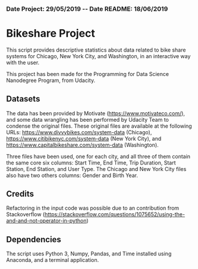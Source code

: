 ### Date Project: 29/05/2019 -- Date README: 18/06/2019

# **Bikeshare Project**

This script provides descriptive statistics about data related to bike share systems for Chicago, New York City, and Washington, in an interactive way with the user.

This project has been made for the Programming for Data Science Nanodegree Program, from Udacity.

## Datasets

The data has been provided by Motivate (https://www.motivateco.com/), and some data wrangling has been performed by Udacity Team to condense the original files. These original files are available at the following URLs: https://www.divvybikes.com/system-data (Chicago), https://www.citibikenyc.com/system-data (New York City), and https://www.capitalbikeshare.com/system-data (Washington).

Three files have been used, one for each city, and all three of them contain the same core six columns: Start Time, End Time, Trip Duration, Start Station, End Station, and User Type. The Chicago and New York City files also have two others columns: Gender and Birth Year.

## Credits

Refactoring in the input code was possible due to an contribution from Stackoverflow (https://stackoverflow.com/questions/1075652/using-the-and-and-not-operator-in-python)

## Dependencies

The script uses Python 3, Numpy, Pandas, and Time installed using Anaconda, and a terminal application.